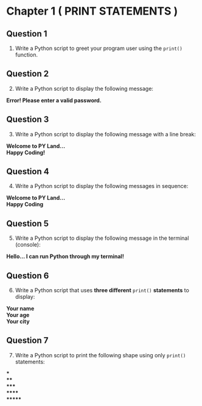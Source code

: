 # **Chapter 1 ( PRINT STATEMENTS )**

## **Question 1**

1. Write a Python script to greet your program user using the ```print()``` function.

## **Question 2**

2. Write a Python script to display the following message:

**Error! Please enter a valid password.**

## **Question 3**

3. Write a Python script to display the following message with a line break:

**Welcome to PY Land...** <br />
**Happy Coding!**

## **Question 4**

4. Write a Python script to display the following messages in sequence:

**Welcome to PY Land...** <br />
**Happy Coding**

## **Question 5**

5. Write a Python script to display the following message in the terminal (console):

**Hello... I can run Python through my terminal!**

## **Question 6**

6. Write a Python script that uses **three different** ```print()``` **statements** to display:

**Your name** <br />
**Your age** <br />
**Your city**

## **Question 7**
7. Write a Python script to print the following shape using only ```print()``` statements:

**\*** <br />
**\*\*** <br />
**\*\*\*** <br />
**\*\*\*\*** <br />
**\*\*\*\*\*** <br />